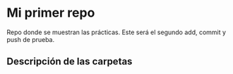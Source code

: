 # Mi primer repo
Repo donde se muestran las prácticas.
Este será el segundo add, commit y push de prueba.

## Descripción de las carpetas
